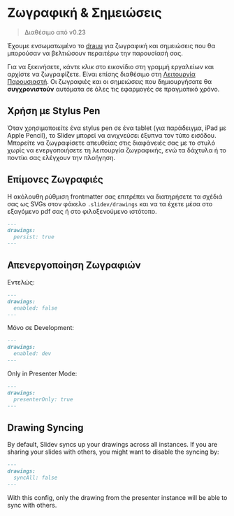 # Ζωγραφική & Σημειώσεις

> Διαθέσιμο από v0.23

Έχουμε ενσωματωμένο το [drauu](https://github.com/antfu/drauu) για ζωγραφική και σημειώσεις που θα μπορούσαν να βελτιώσουν περαιτέρω την παρουσίασή σας.

Για να ξεκινήσετε, κάντε κλικ στο εικονίδιο <carbon-pen class="inline-icon-btn"/> στη γραμμή εργαλείων και αρχίστε να ζωγραφίζετε. Είναι επίσης διαθέσιμο στη [Λειτουργία Παρουσιαστή](/guide/presenter-mode). Οι ζωγραφιές και οι σημειώσεις που δημιουργήσατε θα **συγχρονιστούν** αυτόματα σε όλες τις εφαρμογές σε πραγματικό χρόνο.

<Tweet id="1424027510342250499" />

## Χρήση με Stylus Pen

Όταν χρησιμοποιείτε ένα stylus pen σε ένα tablet (για παράδειγμα, iPad με Apple Pencil), το Slidev μπορεί να ανιχνεύσει έξυπνα τον τύπο εισόδου. Μπορείτε να ζωγραφίσετε απευθείας στις διαφάνειές σας με το στυλό χωρίς να ενεργοποιήσετε τη λειτουργία ζωγραφικής, ενώ τα δάχτυλα ή το ποντίκι σας ελέγχουν την πλοήγηση.

## Επίμονες Ζωγραφιές

Η ακόλουθη ρύθμιση frontmatter σας επιτρέπει να διατηρήσετε τα σχέδιά σας ως SVGs στον φάκελο `.slidev/drawings` και να τα έχετε μέσα στο εξαγόμενο pdf σας ή στο φιλοξενούμενο ιστότοπο.

```md
---
drawings: 
  persist: true
---
```

## Απενεργοποίηση Ζωγραφιών

Εντελώς:

```md
---
drawings: 
  enabled: false
---
```

Μόνο σε Development:

```md
---
drawings: 
  enabled: dev
---
```

Only in Presenter Mode:

```md
---
drawings: 
  presenterOnly: true
---
```

## Drawing Syncing

By default, Slidev syncs up your drawings across all instances. If you are sharing your slides with others, you might want to disable the syncing by:

```md
---
drawings: 
  syncAll: false
---
```

With this config, only the drawing from the presenter instance will be able to sync with others.


